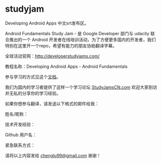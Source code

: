 # studyjam
Developing Android Apps 中文srt发布区。

Android Fundamentals Study Jam - 是 Google Developer 部门与 udacity 联合推出的一个 Android 开发者在线培训活动，为了方便更多国内的开发者，我们特别在这里开一个repo，希望有能力的朋友协助翻译字幕。

全球活动官网：http://developerstudyjams.com/

教程名称：Developing Android Apps - Android Fundamentals

参与学习的方式见这个[文档](https://www.gdgdocs.org/document/preview?hgd=1&id=1mMNwueUmV6U9KdJ3RRIQy9PtfTWWnagAsHqjAv4x8ig)。

我们为国内的学习者提供了这样一个学习论坛 [StudyJamsCN.com](http://StudyJamsCN.com) 欢迎大家到访并无私的分享你的学习经验。

如果你想参与翻译，请发送以下格式的邮件给我：

姓名/昵称：

技术开发经验：

Github 用户名：

紧急联系方式：


请将以上内容发给 chenglu99@gmail.com 谢谢！
